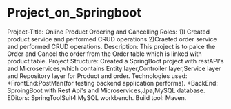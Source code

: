 # Project_on_Springboot
Project-Title: Online Product Ordering and Cancelling
Roles: 1)I Created product service and performed CRUD operations.2)Craeted order service and performed CRUD operations.
Description: This project is to palce the Order and Cancel the order from the Order table which is linked with product table.
Project Structure: Created a SpringBoot project with restAPI's and Microservices,which contains Entity layer,Controller layer,Service layer and Repository layer for Product and order.
Technologies used:
*FrontEnd:PostMan(for testing backend application performs).
*BackEnd: SproingBoot with Rest Api's and Microservices,Jpa,MySQL database.
EDitors: SpringToolSuit4.MySQL workbench.
Build tool: Maven.
